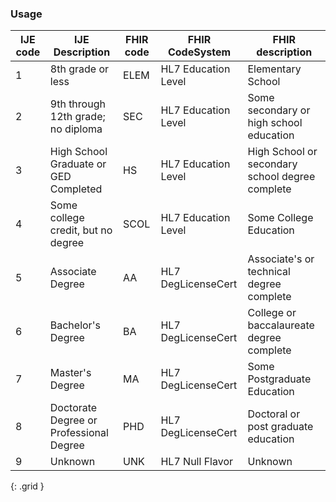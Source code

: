 ### Usage

| IJE code | IJE Description | FHIR code  |FHIR CodeSystem | FHIR description|
| ----------------- | ------- | ---------| --------------- | --------------- |
|1 | 8th grade or less | ELEM | HL7 Education Level | Elementary School |
|2 | 9th through 12th grade; no diploma | SEC | HL7 Education Level |Some secondary or high school education |
|3 | High School Graduate or GED Completed | HS | HL7 Education Level |High School or secondary school degree complete |
|4 | Some college credit, but no degree | SCOL | HL7 Education Level |Some College Education |
|5 | Associate Degree | AA | HL7 DegLicenseCert | Associate's or technical degree complete |
|6 | Bachelor's Degree | BA | HL7 DegLicenseCert | College or baccalaureate degree complete |
|7 | Master's Degree | MA | HL7 DegLicenseCert | Some Postgraduate Education |
|8 | Doctorate Degree or Professional Degree | PHD | HL7 DegLicenseCert | Doctoral or post graduate education |
|9 | Unknown | UNK | HL7 Null Flavor | Unknown |
{: .grid }
